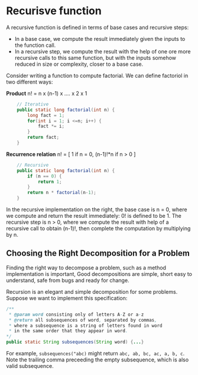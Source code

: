 # Recurisve function
A recursive function is defined in terms of base cases and recursive steps:
- In a base case, we compute the result immediately given the inputs to the function call.
- In a recursive step, we compute the result with the help of one ore more recursive calls to this same function, but with the inputs somehow reduced in size or complexity, closer to a base case.

Consider writing a function to compute factorial. We can define factoriol in two different ways:

**Product**
n! = n x (n-1) x .... x 2 x 1 

```java
    // Iterative
    public static long factorial(int n) {
        long fact = 1;
        for(int i = 1; i <=n; i++) {
            fact *= i;
        }
        return fact;
    }
```

**Recurrence relation**
n! = [
        1 if n = 0, 
        (n-1)!*n if n > 0
    ]

```java
    // Recursive
    public static long factorial(int n) {
        if (n == 0) {
            return 1;
        }
        return n * factorial(n-1);
    }
```

In the recursive implementation on the right, the base case is n = 0, where we compute and return the result immediately: 0! is defined to be 1. The recursive step is n > 0, where we compute the result with help of a recursive call to obtain (n-1)!, then complete the computation by multiplying by n.

## Choosing the Right Decomposition for a Problem
Finding the right way to decompose a problem, such as a method implementation is important, Good decompositions are simple, short easy to understand, safe from bugs and ready for change.

Recursion is an elegant and simple decomposition for some problems. Suppose we want to implement this specification:

```java
/**
 * @param word consisting only of letters A-Z or a-z
 * @return all subsequences of word, separated by commas,
 * where a subsequence is a string of letters found in word 
 * in the same order that they appear in word.
*/
public static String subsequences(String word) {...} 
```

For example, `subsequences("abc)` might return `abc, ab, bc, ac, a, b, c`. Note the trailing comma preceeding the empty subsequence, which is also valid subsequence.
